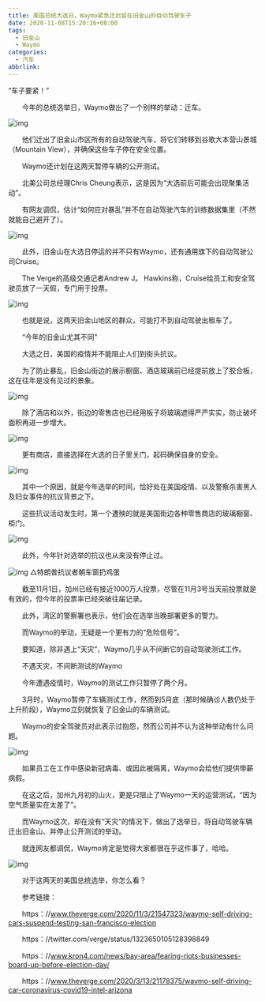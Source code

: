 ```yaml
---
title: 美国总统大选日，Waymo紧急迁出留在旧金山的自动驾驶车子
date: 2020-11-08T15:20:16+08:00
tags:
  - 旧金山
  - Waymo
categories:
  - 汽车
abbrlink:
---
```


“车子要紧！”

　　今年的总统选举日，Waymo做出了一个别样的举动：迁车。

![img](https://cdn.jsdelivr.net/gh/yakeing/Documentation@main/Hexo/images/2a70-kcpxnwv5216197.png)

　　他们迁出了旧金山市区所有的自动驾驶汽车，将它们转移到谷歌大本营山景城（Mountain View），并确保这些车子停在安全位置。

　　Waymo还计划在这两天暂停车辆的公开测试。

　　北美公司总经理Chris Cheung表示，这是因为“大选前后可能会出现聚集活动”。

　　有网友调侃，估计“如何应对暴乱”并不在自动驾驶汽车的训练数据集里（不然就能自己避开了）。

![img](https://cdn.jsdelivr.net/gh/yakeing/Documentation@main/Hexo/images/40d5-kcpxnwv5216252.png)

　　此外，旧金山在大选日停运的并不只有Waymo，还有通用旗下的自动驾驶公司Cruise。

　　The Verge的高级交通记者Andrew J。 Hawkins称，Cruise给员工和安全驾驶员放了一天假，专门用于投票。

![img](https://cdn.jsdelivr.net/gh/yakeing/Documentation@main/Hexo/images/e731-kcpxnwv5216316.png)

　　也就是说，这两天旧金山地区的群众，可能打不到自动驾驶出租车了。

　　“今年的旧金山尤其不同”

　　大选之日，美国的疫情并不能阻止人们到街头抗议。

　　为了防止暴乱，旧金山街边的展示橱窗、酒店玻璃前已经提前放上了胶合板，这在往年是没有见过的景象。

![img](https://cdn.jsdelivr.net/gh/yakeing/Documentation@main/Hexo/images/d84d-kcpxnwv5216519.png)

　　除了酒店和以外，街边的零售店也已经用板子将玻璃遮得严严实实，防止破坏面积再进一步增大。

![img](https://cdn.jsdelivr.net/gh/yakeing/Documentation@main/Hexo/images/4ec2-kcpxnwv5216578.gif)

　　更有商店，直接选择在大选的日子里关门，起码确保自身的安全。

![img](https://cdn.jsdelivr.net/gh/yakeing/Documentation@main/Hexo/images/f60e-kcpxnwv5216656.png)

　　其中一个原因，就是今年选举的时间，恰好处在美国疫情、以及警察杀害黑人及妇女事件的抗议背景之下。

　　这些抗议活动发生时，第一个遭殃的就是美国街边各种零售商店的玻璃橱窗、柜门。

![img](https://cdn.jsdelivr.net/gh/yakeing/Documentation@main/Hexo/images/e42b-kcpxnwv5216698.gif)

　　此外，今年针对选举的抗议也从来没有停止过。

![img](https://cdn.jsdelivr.net/gh/yakeing/Documentation@main/Hexo/images/33d4-kcpxnwv5216800.gif)
 △特朗普抗议者朝车窗扔鸡蛋

　　截至11月1日，加州已经有接近1000万人投票，尽管在11月3号当天前投票就是有效的，但今年的投票率已经突破往届记录。

　　此外，湾区的警察署也表示，他们会在选举当晚部署更多的警力。

　　而Waymo的举动，无疑是一个更有力的“危险信号”。

　　要知道，除非遇上“天灾”，Waymo几乎从不间断它的自动驾驶测试工作。

　　不遇天灾，不间断测试的Waymo

　　今年遭遇疫情时，Waymo的测试工作只暂停了两个月。

　　3月时，Waymo暂停了车辆测试工作，然而到5月底（那时候确诊人数仍处于上升阶段），Waymo立刻就恢复了旧金山的车辆测试。

　　Waymo的安全驾驶员对此表示过抱怨，然而公司并不认为这种举动有什么问题。

![img](https://cdn.jsdelivr.net/gh/yakeing/Documentation@main/Hexo/images/3823-kcpxnwv5216836.png)

　　如果员工在工作中感染新冠病毒、或因此被隔离，Waymo会给他们提供带薪病假。

　　在这之后，加州九月初的山火，更是只阻止了Waymo一天的运营测试，“因为空气质量实在太差了”。

　　而Waymo这次，却在没有“天灾”的情况下，做出了选举日，将自动驾驶车辆迁出旧金山、并停止公开测试的举动。

　　就连网友都调侃，Waymo肯定是觉得大家都很在乎这件事了，哈哈。

![img](https://cdn.jsdelivr.net/gh/yakeing/Documentation@main/Hexo/images/b9f7-kcpxnwv5216889.png)

　　对于这两天的美国总统选举，你怎么看？

　　参考链接：

　　https：//www.theverge.com/2020/11/3/21547323/waymo-self-driving-cars-suspend-testing-san-francisco-election

　　https：//twitter.com/verge/status/1323650105128398849

　　https：//www.kron4.com/news/bay-area/fearing-riots-businesses-board-up-before-election-day/

　　https：//www.theverge.com/2020/3/13/21178375/waymo-self-driving-car-coronavirus-covid19-intel-arizona